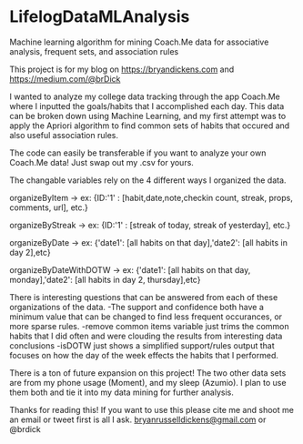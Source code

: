 # LifelogDataMLAnalysis
Machine learning algorithm for mining Coach.Me data for associative analysis, frequent sets, and association rules

This project is for my blog on https://bryandickens.com and https://medium.com/@brDick

I wanted to analyze my college data tracking through the app Coach.Me where I inputted the goals/habits that I accomplished each day. This data can be broken down using Machine Learning, and my first attempt was to apply the Apriori algorithm to find common sets of habits that occured and also useful association rules.

The code can easily be transferable if you want to analyze your own Coach.Me data! Just swap out my .csv for yours.

The changable variables rely on the 4 different ways I organized the data.

organizeByItem          -> ex: {ID:'1' : [habit,date,note,checkin count, streak, props, comments, url], etc.}

organizeByStreak        -> ex: {ID:'1' : [streak of today, streak of yesterday], etc.}

organizeByDate          -> ex: {'date1': [all habits on that day],'date2': [all habits in day 2],etc}

organizeByDateWithDOTW  -> ex: {'date1': [all habits on that day, monday],'date2': [all habits in day 2, thursday],etc}

There is interesting questions that can be answered from each of these organizations of the data.
-The support and confidence both have a minimum value that can be changed to find less frequent occurances, or more sparse rules.
-remove common items variable just trims the common habits that I did often and were clouding the results from interesting data conclusions
-isDOTW just shows a simplified support/rules output that focuses on how the day of the week effects the habits that I performed.

There is a ton of future expansion on this project! The two other data sets are from my phone usage (Moment), and my sleep (Azumio). I plan to use them both and tie it into my data mining for further analysis.

Thanks for reading this! If you want to use this please cite me and shoot me an email or tweet first is all I ask. bryanrusselldickens@gmail.com or @brdick

